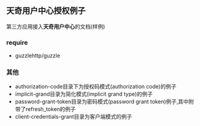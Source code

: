 ## 天奇用户中心授权例子
第三方应用接入**天奇用户中心**的文档(样例)

### require
+ guzzlehttp/guzzle

### 其他
+ authorization-code目录下为授权码模式(authorization code)的例子
+ implicit-grand目录为简化模式(implicit grand type)的例子
+ password-grant-token目录为密码模式(password grant token)例子,其中附带了refresh_token的例子
+ client-credentials-grant目录为客户端模式的例子
